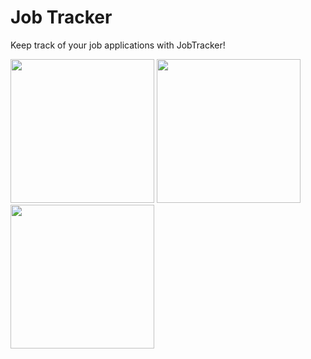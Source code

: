 # Job Tracker

Keep track of your job applications with JobTracker!

<p float="center">
<img src="https://user-images.githubusercontent.com/22801309/208324927-d7e36532-4aa4-42a2-9099-be15c0d71f46.png" width="230">
<img src="https://user-images.githubusercontent.com/22801309/208324929-e8810ccf-b3b9-4cc5-ac25-40189f47a035.png" width="230">
<img src="https://user-images.githubusercontent.com/22801309/208324931-bec34cd6-a62b-4981-b886-1bad9d16f9db.png" width="230">
</p>
